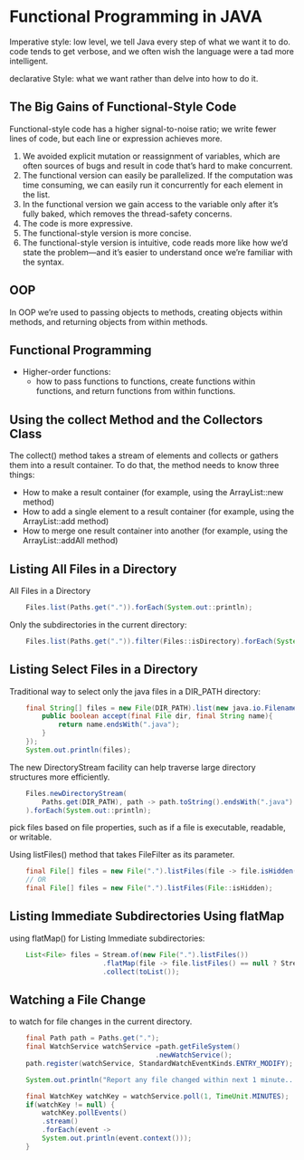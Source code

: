 # Functional Programming in JAVA

Imperative style:  low level, we tell Java every step of what we want it to do. code tends to get verbose, and we often wish the language were a tad more intelligent.

declarative Style: what we want rather than delve into how to do it.

## The Big Gains of Functional-Style Code

Functional-style code has a higher signal-to-noise ratio; we write fewer lines of code, but each line or expression achieves more.

1. We avoided explicit mutation or reassignment of variables, which are often sources of bugs and result in code that’s hard to make concurrent.
2. The functional version can easily be parallelized. If the computation was time consuming, we can easily run it concurrently for each element in the list.
3. In the functional version we gain access to the variable only after it’s fully baked, which removes the thread-safety concerns.
4. The code is more expressive.
5. The functional-style version is more concise.
6. The functional-style version is intuitive, code reads more like how we’d state the problem—and it’s easier to understand once we’re familiar with the syntax.

## OOP

In OOP we’re used to passing objects to methods, creating objects within methods, and returning objects from within methods.

## Functional Programming

- Higher-order functions:
  - how to pass functions to functions, create functions within functions, and return functions from within functions.

## Using the collect Method and the Collectors Class

The collect() method takes a stream of elements and collects or gathers them into a result container. To do that, the method needs to know three things:

- How to make a result container (for example, using the ArrayList::new method)
- How to add a single element to a result container (for example, using the ArrayList::add method)
- How to merge one result container into another (for example, using the ArrayList::addAll method)

## Listing All Files in a Directory

All Files in a Directory

```java
    Files.list(Paths.get(".")).forEach(System.out::println);
```

Only the subdirectories in the current directory:

```java
    Files.list(Paths.get(".")).filter(Files::isDirectory).forEach(System.out::println);
```

## Listing Select Files in a Directory

Traditional way to select only the java files in a DIR_PATH directory:

```java
    final String[] files = new File(DIR_PATH).list(new java.io.FilenameFilter(){
        public boolean accept(final File dir, final String name){
            return name.endsWith(".java");
        }
    });
    System.out.println(files);
```

The new DirectoryStream facility can help traverse large directory structures more efficiently.

```java
    Files.newDirectoryStream(
        Paths.get(DIR_PATH), path -> path.toString().endsWith(".java")
    ).forEach(System.out::println);
```

pick files based on file properties, such as if a file is executable, readable, or writable.

Using listFiles() method that takes FileFilter as its parameter.

```java
    final File[] files = new File(".").listFiles(file -> file.isHidden());
    // OR
    final File[] files = new File(".").listFiles(File::isHidden);
```

## Listing Immediate Subdirectories Using flatMap

using flatMap() for Listing Immediate subdirectories:

```java
    List<File> files = Stream.of(new File(".").listFiles())
                       .flatMap(file -> file.listFiles() == null ? Stream.of(file) : Stream.of(file.listFiles()))
                       .collect(toList());
```

## Watching a File Change

to watch for file changes in the current directory.

```java
    final Path path = Paths.get(".");
    final WatchService watchService =path.getFileSystem()
                                    .newWatchService();
    path.register(watchService, StandardWatchEventKinds.ENTRY_MODIFY);

    System.out.println("Report any file changed within next 1 minute...");

    final WatchKey watchKey = watchService.poll(1, TimeUnit.MINUTES);
    if(watchKey != null) {
        watchKey.pollEvents()
        .stream()
        .forEach(event ->
        System.out.println(event.context()));
    }
```